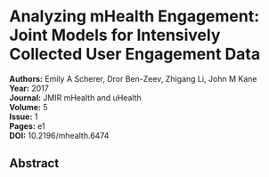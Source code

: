 # Analyzing mHealth Engagement: Joint Models for Intensively Collected User Engagement Data

**Authors:** Emily A Scherer, Dror Ben-Zeev, Zhigang Li, John M Kane  
**Year:** 2017  
**Journal:** JMIR mHealth and uHealth  
**Volume:** 5  
**Issue:** 1  
**Pages:** e1  
**DOI:** 10.2196/mhealth.6474  

## Abstract


